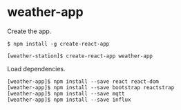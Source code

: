 
# weather-app

Create the app.

```
$ npm install -g create-react-app
```

```
[weather-station]$ create-react-app weather-app
```

Load dependencies.

```
[weather-app]$ npm install --save react react-dom
[weather-app]$ npm install --save bootstrap reactstrap
[weather-app]$ npm install --save mqtt
[weather-app]$ npm install --save influx
```
